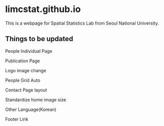 # limcstat.github.io

This is a webpage for Spatial Statistics Lab from Seoul National University.

## Things to be updated

People Individual Page

Publication Page

Logo image change

People Grid Auto

Contact Page layout

Standardize home image size 

Other Language(Korean)

Footer Link

